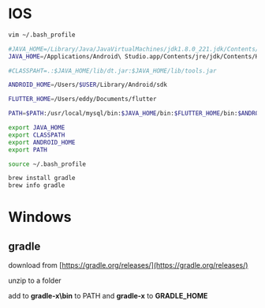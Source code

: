 # IOS

```bash
vim ~/.bash_profile

#JAVA_HOME=/Library/Java/JavaVirtualMachines/jdk1.8.0_221.jdk/Contents/Home
JAVA_HOME=/Applications/Android\ Studio.app/Contents/jre/jdk/Contents/Home

#CLASSPAHT=.:$JAVA_HOME/lib/dt.jar:$JAVA_HOME/lib/tools.jar

ANDROID_HOME=/Users/$USER/Library/Android/sdk

FLUTTER_HOME=/Users/eddy/Documents/flutter

PATH=$PATH:/usr/local/mysql/bin:$JAVA_HOME/bin:$FLUTTER_HOME/bin:$ANDROID_HOME:$ANDROID_HOME/tools:$ANDROID_HOME/platform-tools:$ANDROID_HOME/tools/bin

export JAVA_HOME
export CLASSPATH
export ANDROID_HOME
export PATH

source ~/.bash_profile

brew install gradle
brew info gradle
```



# Windows

## gradle

download from [https://gradle.org/releases/](https://gradle.org/releases/)

unzip to a folder

add to **gradle-x\bin** to PATH and **gradle-x** to **GRADLE_HOME**
